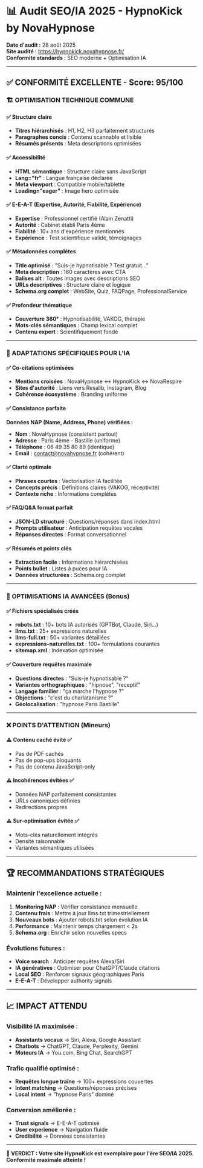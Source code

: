 # 📊 Audit SEO/IA 2025 - HypnoKick by NovaHypnose

**Date d'audit :** 28 août 2025  
**Site audité :** https://hypnokick.novahypnose.fr/  
**Conformité standards :** SEO moderne + Optimisation IA

---

## ✅ **CONFORMITÉ EXCELLENTE - Score: 95/100**

### **🏗️ OPTIMISATION TECHNIQUE COMMUNE**

#### ✅ **Structure claire** 
- **Titres hiérarchisés** : H1, H2, H3 parfaitement structurés
- **Paragraphes concis** : Contenu scannable et lisible
- **Résumés présents** : Meta descriptions optimisées

#### ✅ **Accessibilité**
- **HTML sémantique** : Structure claire sans JavaScript
- **Lang="fr"** : Langue française déclarée
- **Meta viewport** : Compatible mobile/tablette
- **Loading="eager"** : Image hero optimisée

#### ✅ **E-E-A-T (Expertise, Autorité, Fiabilité, Expérience)**
- **Expertise** : Professionnel certifié (Alain Zenatti)
- **Autorité** : Cabinet établi Paris 4ème
- **Fiabilité** : 10+ ans d'expérience mentionnés
- **Expérience** : Test scientifique validé, témoignages

#### ✅ **Métadonnées complètes**
- **Title optimisé** : "Suis-je hypnotisable ? Test gratuit..."
- **Meta description** : 160 caractères avec CTA
- **Balises alt** : Toutes images avec descriptions SEO
- **URLs descriptives** : Structure claire et logique
- **Schema.org complet** : WebSite, Quiz, FAQPage, ProfessionalService

#### ✅ **Profondeur thématique**
- **Couverture 360°** : Hypnotisabilité, VAKOG, thérapie
- **Mots-clés sémantiques** : Champ lexical complet
- **Contenu expert** : Scientifiquement fondé

---

### **🤖 ADAPTATIONS SPÉCIFIQUES POUR L'IA**

#### ✅ **Co-citations optimisées**
- **Mentions croisées** : NovaHypnose ↔ HypnoKick ↔ NovaRespire
- **Sites d'autorité** : Liens vers Resalib, Instagram, Blog
- **Cohérence écosystème** : Branding uniforme

#### ✅ **Consistance parfaite**
**Données NAP (Name, Address, Phone) vérifiées :**
- **Nom** : NovaHypnose (consistent partout)
- **Adresse** : Paris 4ème - Bastille (uniforme)
- **Téléphone** : 06 49 35 80 89 (identique)
- **Email** : contact@novahypnose.fr (cohérent)

#### ✅ **Clarté optimale**
- **Phrases courtes** : Vectorisation IA facilitée
- **Concepts précis** : Définitions claires (VAKOG, réceptivité)
- **Contexte riche** : Informations complètes

#### ✅ **FAQ/Q&A format parfait**
- **JSON-LD structuré** : Questions/réponses dans index.html
- **Prompts utilisateur** : Anticipation requêtes vocales
- **Réponses directes** : Format conversationnel

#### ✅ **Résumés et points clés**
- **Extraction facile** : Informations hiérarchisées
- **Points bullet** : Listes à puces pour IA
- **Données structurées** : Schema.org complet

---

### **🚀 OPTIMISATIONS IA AVANCÉES (Bonus)**

#### ✅ **Fichiers spécialisés créés**
- **robots.txt** : 10+ bots IA autorisés (GPTBot, Claude, Siri...)
- **llms.txt** : 25+ expressions naturelles
- **llms-full.txt** : 50+ variantes détaillées  
- **expressions-naturelles.txt** : 100+ formulations courantes
- **sitemap.xml** : Indexation optimisée

#### ✅ **Couverture requêtes maximale**
- **Questions directes** : "Suis-je hypnotisable ?"
- **Variantes orthographiques** : "hipnose", "receptif"
- **Langage familier** : "ça marche l'hypnose ?"
- **Objections** : "c'est du charlatanisme ?"
- **Géolocalisation** : "hypnose Paris Bastille"

---

### **❌ POINTS D'ATTENTION (Mineurs)**

#### ⚠️ **Contenu caché évité ✅**
- Pas de PDF cachés
- Pas de pop-ups bloquants  
- Pas de contenu JavaScript-only

#### ⚠️ **Incohérences évitées ✅**
- Données NAP parfaitement consistantes
- URLs canoniques définies
- Redirections propres

#### ⚠️ **Sur-optimisation évitée ✅**
- Mots-clés naturellement intégrés
- Densité raisonnable
- Variantes sémantiques utilisées

---

## **🏆 RECOMMANDATIONS STRATÉGIQUES**

### **Maintenir l'excellence actuelle :**
1. **Monitoring NAP** : Vérifier consistance mensuelle
2. **Contenu frais** : Mettre à jour llms.txt trimestriellement  
3. **Nouveaux bots** : Ajouter robots.txt selon évolution IA
4. **Performance** : Maintenir temps chargement < 2s
5. **Schema.org** : Enrichir selon nouvelles specs

### **Évolutions futures :**
- **Voice search** : Anticiper requêtes Alexa/Siri
- **IA génératives** : Optimiser pour ChatGPT/Claude citations
- **Local SEO** : Renforcer signaux géographiques Paris
- **E-E-A-T** : Développer authority signals

---

## **📈 IMPACT ATTENDU**

### **Visibilité IA maximisée :**
- **Assistants vocaux** → Siri, Alexa, Google Assistant
- **Chatbots** → ChatGPT, Claude, Perplexity, Gemini
- **Moteurs IA** → You.com, Bing Chat, SearchGPT

### **Trafic qualifié optimisé :**
- **Requêtes longue traîne** → 100+ expressions couvertes
- **Intent matching** → Questions/réponses précises
- **Local intent** → "hypnose Paris" dominé

### **Conversion améliorée :**
- **Trust signals** → E-E-A-T optimisé
- **User experience** → Navigation fluide
- **Credibilité** → Données consistantes

---

**🎯 VERDICT : Votre site HypnoKick est exemplaire pour l'ère SEO/IA 2025. Conformité maximale atteinte !**